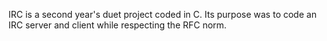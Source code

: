 IRC is a second year's duet project coded in C.
Its purpose was to code an IRC server and client while respecting the RFC norm.
